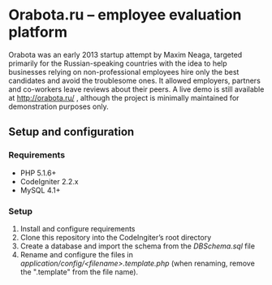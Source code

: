 # Orabota.ru – employee evaluation platform
Orabota was an early 2013 startup attempt by Maxim Neaga, targeted primarily for the Russian-speaking countries with the idea to help businesses relying on non-professional employees hire only the best candidates and avoid the troublesome ones. It allowed employers, partners and co-workers leave reviews about their peers. A live demo is still available at http://orabota.ru/ , although the project is minimally maintained for demonstration purposes only.

## Setup and configuration
### Requirements
* PHP 5.1.6+
* CodeIgniter 2.2.x
* MySQL 4.1+

### Setup
1.	Install and configure requirements
2.	Clone this repository into the CodeIngiter’s root directory
3.	Create a database and import the schema from the _DBSchema.sql_ file
4.	Rename and configure the files in _application/config/\<filename\>.template.php_ (when renaming, remove the ".template" from the file name).
